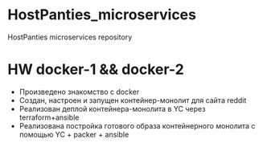 # HostPanties_microservices
HostPanties microservices repository

# HW docker-1 && docker-2
 - Произведено знакомство с docker
 - Создан, настроен и запущен контейнер-монолит для сайта reddit
 - Реализован деплой контейнера-монолита в YC через terraform+ansible
 - Реализована постройка готового образа контейнерного монолита с помощью YC + packer + ansible
